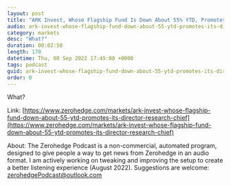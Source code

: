 ```yaml
---
layout: post
title: "ARK Invest, Whose Flagship Fund Is Down About 55% YTD, Promotes Its Director Of Research To &quot;Chief Futurist&quot;"
audio: ark-invest-whose-flagship-fund-down-about-55-ytd-promotes-its-director-research-chief-0
category: markets
desc: "What?"
duration: 00:02:50
length: 170
datetime: Thu, 08 Sep 2022 17:45:00 +0000
tags: podcast
guid: ark-invest-whose-flagship-fund-down-about-55-ytd-promotes-its-director-research-chief-0
order: 0
---
```

What?

Link: [https://www.zerohedge.com/markets/ark-invest-whose-flagship-fund-down-about-55-ytd-promotes-its-director-research-chief](https://www.zerohedge.com/markets/ark-invest-whose-flagship-fund-down-about-55-ytd-promotes-its-director-research-chief)

About: The Zerohedge Podcast is a non-commercial, automated program, designed to give people a way to get news from Zerohedge in an audio format.  I am actively working on tweaking and improving the setup to create a better listening experience (August 2022).  Suggestions are welcome: [zerohedgePodcast@outlook.com](mailto:zerohedgePodcast@outlook.com)